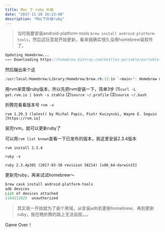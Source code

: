 ```yaml
---
title: Mac 下 ruby 升级
date: "2017-11-26 16:23:48"
description: "Mac下升级ruby"
---
```


> 当时我要安装android-platform-tools `brew install android-platform-tools`，然后这玩意就开始更新，看来我确实很久没用homebrew装软件了。

```java
Updating Homebrew...
==> Downloading https://homebrew.bintray.com/bottles-portable/portable-ruby-2.3.3.leopard_64.bottle.1.tar.gz
```

然后蹦出来个这
```java
/usr/local/Homebrew/Library/Homebrew/brew.rb:12:in `<main>': Homebrew must be run under Ruby 2.3! You're running 2.0.0. (RuntimeError)
```
用rvm来管理ruby版本，所以先把rvm安装一下，简单3步
(1)`curl -L get.rvm.io | bash -s stable`
(2)`source ~/.profile`
(3)`source ~/.bash`

折腾完看看版本号
`rvm -v`
```
rvm 1.29.3 (latest) by Michal Papis, Piotr Kuczynski, Wayne E. Seguin [https://rvm.io]
```
装完rvm，就可以更新ruby了

可以用`rvm list known`查看一下已发布的版本，我这里安装2.3.4版本

`rvm install 2.3.4`

`ruby -v`
```
ruby 2.3.4p301 (2017-03-30 revision 58214) [x86_64-darwin15]
```

更新完ruby，再来试试homebrew～
```java
brew cask install android-platform-tools
adb devices
List of devices attached
1164111025	unauthorized
```

> 其实我一开始就为了装个黑域，从安装adb到更新homebrew、再到更新ruby，我在瞎折腾的路上无法自拔。。。

Game Over！